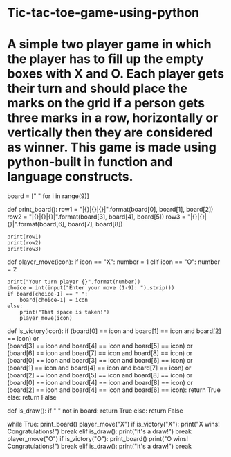 # Tic-tac-toe-game-using-python
# A simple two player game in which the player has to fill up the empty boxes with X and O. Each player gets their turn and should place the marks on the grid if a person gets three marks in a row, horizontally or vertically then they are considered as winner. This game is made using python-built in function and language constructs.
board = [" " for i in range(9)]

def print_board():
    row1 = "|{}|{}|{}|".format(board[0], board[1], board[2])
    row2 = "|{}|{}|{}|".format(board[3], board[4], board[5])
    row3 = "|{}|{}|{}|".format(board[6], board[7], board[8])
    
    print(row1)
    print(row2)
    print(row3)

def player_move(icon):
    if icon == "X":
        number = 1
    elif icon == "O":
        number = 2
        
    print("Your turn player {}".format(number))
    choice = int(input("Enter your move (1-9): ").strip())
    if board[choice-1] == " ":
        board[choice-1] = icon
    else:
        print("That space is taken!")
        player_move(icon)

def is_victory(icon):
    if (board[0] == icon and board[1] == icon and board[2] == icon) or \
       (board[3] == icon and board[4] == icon and board[5] == icon) or \
       (board[6] == icon and board[7] == icon and board[8] == icon) or \
       (board[0] == icon and board[3] == icon and board[6] == icon) or \
       (board[1] == icon and board[4] == icon and board[7] == icon) or \
       (board[2] == icon and board[5] == icon and board[8] == icon) or \
       (board[0] == icon and board[4] == icon and board[8] == icon) or \
       (board[2] == icon and board[4] == icon and board[6] == icon):
        return True
    else:
        return False
    
def is_draw():
    if " " not in board:
        return True
    else:
        return False

while True:
    print_board()
    player_move("X")
    if is_victory("X"):
        print("X wins! Congratulations!")
        break
    elif is_draw():
        print("It's a draw!")
        break
    player_move("O")
    if is_victory("O"):
        print_board()
        print("O wins! Congratulations!")
        break
    elif is_draw():
        print("It's a draw!")
        break
